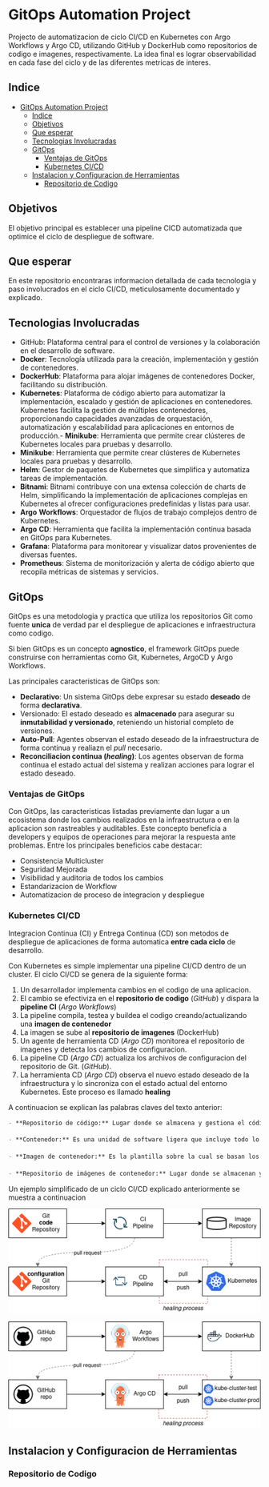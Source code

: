 # GitOps Automation Project

Projecto de automatizacion de ciclo CI/CD en Kubernetes con Argo Workflows y Argo CD, utilizando GitHub y DockerHub como repositorios de codigo e imagenes, respectivamente. La idea final es lograr observabilidad en cada fase del ciclo y de las diferentes metricas de interes.

## Indice 

- [GitOps Automation Project](#gitops-automation-project)
  - [Indice](#indice)
  - [Objetivos](#objetivos)
  - [Que esperar](#que-esperar)
  - [Tecnologias Involucradas](#tecnologias-involucradas)
  - [GitOps](#gitops)
    - [Ventajas de GitOps](#ventajas-de-gitops)
    - [Kubernetes CI/CD](#kubernetes-cicd)
  - [Instalacion y Configuracion de Herramientas](#instalacion-y-configuracion-de-herramientas)
    - [Repositorio de Codigo](#repositorio-de-codigo)


## Objetivos

El objetivo principal es establecer una pipeline CICD automatizada que optimice el ciclo de despliegue de software.

## Que esperar

En este repositorio encontraras informacion detallada de cada tecnologia y paso involucrados en el ciclo CI/CD, meticulosamente documentado y explicado.

## Tecnologias Involucradas

- GitHub: Plataforma central para el control de versiones y la colaboración en el desarrollo de software.
- **Docker**: Tecnología utilizada para la creación, implementación y gestión de contenedores.
- **DockerHub**: Plataforma para alojar imágenes de contenedores Docker, facilitando su distribución.
- **Kubernetes**: Plataforma de código abierto para automatizar la implementación, escalado y gestión de aplicaciones en contenedores. Kubernetes facilita la gestión de múltiples contenedores, proporcionando capacidades avanzadas de orquestación, automatización y escalabilidad para aplicaciones en entornos de producción.- **Minikube**: Herramienta que permite crear clústeres de Kubernetes locales para pruebas y desarrollo.
- **Minikube**: Herramienta que permite crear clústeres de Kubernetes locales para pruebas y desarrollo.
- **Helm**: Gestor de paquetes de Kubernetes que simplifica y automatiza tareas de implementación.
- **Bitnami**: Bitnami contribuye con una extensa colección de charts de Helm, simplificando la implementación de aplicaciones complejas en Kubernetes al ofrecer configuraciones predefinidas y listas para usar.
- **Argo** **Workflows**: Orquestador de flujos de trabajo complejos dentro de Kubernetes.
- **Argo** **CD**: Herramienta que facilita la implementación continua basada en GitOps para Kubernetes.
- **Grafana**: Plataforma para monitorear y visualizar datos provenientes de diversas fuentes.
- **Prometheus**: Sistema de monitorización y alerta de código abierto que recopila métricas de sistemas y servicios.

## GitOps

GitOps es una metodologia y practica que utiliza los repositorios Git como fuente **unica** de verdad par el despliegue de aplicaciones e infraestructura como codigo.

Si bien GitOps es un concepto **agnostico**, el framework GitOps puede construirse con herramientas como Git, Kubernetes, ArgoCD y Argo Workflows.

Las principales caracteristicas de GitOps son:

- **Declarativo**: Un sistema GitOps debe expresar su estado **deseado** de forma **declarativa**.
- Versionado: El estado deseado es **almacenado** para asegurar su **inmutabilidad y versionado**, reteniendo un historial completo de versiones.
- **Auto-Pull**: Agentes observan el estado deseado de la infraestructura de forma continua y realiazn el *pull* necesario.
- **Reconciliacion continua (*healing*)**: Los agentes observan de forma continua el estado actual del sistema y realizan acciones para lograr el estado deseado.

### Ventajas de GitOps

Con GitOps, las caracteristicas listadas previamente dan lugar a un ecosistema donde los cambios realizados en la infraestructura o en la aplicacion son rastreables y auditables. Este concepto beneficia a developers y equipos de operaciones para mejorar la respuesta ante problemas. Entre los principales beneficios cabe destacar:

- Consistencia Multicluster
- Seguridad Mejorada
- Visibilidad y auditoria de todos los cambios
- Estandarizacion de Workflow
- Automatizacion de proceso de integracion y despliegue

### Kubernetes CI/CD

Integracion Continua (CI) y Entrega Continua (CD) son metodos de despliegue de aplicaciones de forma automatica **entre cada ciclo** de desarrollo.

Con Kubernetes es simple implementar una pipeline CI/CD dentro de un cluster. El ciclo CI/CD se genera de la siguiente forma:

1. Un desarrollador implementa cambios en el codigo de una aplicacion.
2. El cambio se efectiviza en el **repositorio de codigo** (*GitHub*) y dispara la **pipeline CI** (*Argo Workflows*)
3. La pipeline compila, testea y buildea el codigo creando/actualizando una **imagen de contenedor**
4. La imagen se sube al **repositorio de imagenes** (DockerHub)
5. Un agente de herramienta CD (*Argo CD*) monitorea el repositorio de imagenes y detecta los cambios de configuracion.
6. La pipeline CD (*Argo CD*) actualiza los archivos de configuracion del repositorio de Git. (*GitHub*).
7. La herramienta CD (*Argo CD*) observa el nuevo estado deseado de la infraestructura y lo sincroniza con el estado actual del entorno Kubernetes. Este proceso es llamado **healing**

A continuacion se explican las palabras claves del texto anterior:

```md
- **Repositorio de código:** Lugar donde se almacena y gestiona el código fuente de un software. GitHub permite colaborar, versionar y controlar el código de los proyectos.

- **Contenedor:** Es una unidad de software ligera que incluye todo lo necesario para ejecutar una aplicación, como bibliotecas, código, tiempo de ejecución y dependencias. Los contenedores son independientes de la infraestructura y pueden ejecutarse de manera consistente diferentes entornos.

- **Imagen de contenedor:** Es la plantilla sobre la cual se basan los contenedores para ejecutar instancias específicas de una aplicación.

- **Repositorio de imágenes de contenedor:** Lugar donde se almacenan y organizan las imágenes de contenedor, por ejemploDockerHub. Estos repositorios permiten subir, descargar y gestionar imágenes de contenedor, lo que facilita la distribución y la implementación de aplicaciones en entornos basados en contenedores, por ejemplo un cluster Kubernetes.
```

Un ejemplo simplificado de un ciclo CI/CD explicado anteriormente se muestra a continuacion 

![cicd teorico](img/githubteorico.png)

![cicd practico](img/githubpractico.png)

## Instalacion y Configuracion de Herramientas

### Repositorio de Codigo

